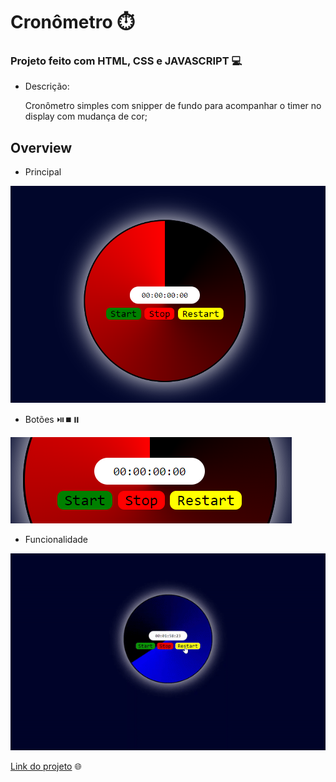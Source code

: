 # Cronômetro :stopwatch:

###  Projeto feito com HTML, CSS e JAVASCRIPT :computer:

- Descrição:
  
  Cronômetro simples com snipper de fundo para acompanhar o timer no display com mudança de cor;

## Overview

- Principal

![](https://github.com/MVinicius3091/chronometer-project/blob/master/assets/crono.png)

- Botões :play_or_pause_button::stop_button::pause_button:

![](https://github.com/MVinicius3091/chronometer-project/blob/master/assets/buttons-display.png)

- Funcionalidade

![](https://github.com/MVinicius3091/chronometer-project/blob/master/assets/cronometro.gif)



[Link do projeto](https://portcronometro.netlify.app/) :globe_with_meridians:
